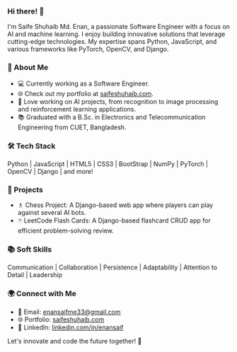 ### Hi there! 👋

I'm Saife Shuhaib Md. Enan, a passionate Software Engineer with a focus on AI and machine learning. I enjoy building innovative solutions that leverage cutting-edge technologies. My expertise spans Python, JavaScript, and various frameworks like PyTorch, OpenCV, and Django.

### 🚀 About Me

- 💻 Currently working as a Software Engineer.
- 🌐 Check out my portfolio at [saifeshuhaib.com](https://www.saifeshuhaib.com/).
- 🤖 Love working on AI projects, from recognition to image processing and reinforcement learning applications.
- 📚 Graduated with a B.Sc. in Electronics and Telecommunication Engineering from CUET, Bangladesh.

### 🛠️ Tech Stack

Python | JavaScript | HTML5 | CSS3 | BootStrap | NumPy | PyTorch | OpenCV | Django | and more!

### 🔧 Projects

- ♗ Chess Project: A Django-based web app where players can play against several AI bots.
- 🃏 LeetCode Flash Cards: A Django-based flashcard CRUD app for efficient problem-solving review.

### 📚 Soft Skills

Communication | Collaboration | Persistence | Adaptability | Attention to Detail | Leadership

### 🌍 Connect with Me

- 📧 Email: enansaifme33@gmail.com
- 🌐 Portfolio: [saifeshuhaib.com](https://www.saifeshuhaib.com/)
- 💼 LinkedIn: [linkedin.com/in/enansaif](https://linkedin.com/in/enansaif)

Let's innovate and code the future together! 🚀
